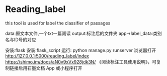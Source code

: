 # Reading_label
this tool is used for label the classifier of passages

data:原文本文件,一个txt一篇阅读
output:标注后的文件夹
app->label_data:类别名与ID号的对应

安装:flask
安装:flask_script
运行:
python manage.py runserver
浏览器打开
http://127.0.0.1:5000/reading_label/index
https://shimo.im/docs/aN0v9xVx928jdk3N/ 《阅读标注工具使用说明》，可复制链接后用石墨文档 App 或小程序打开
